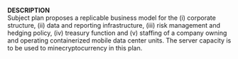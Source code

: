 <b>DESCRIPTION </b> <br>
Subject plan proposes a replicable business model for the (i) corporate structure, (ii) data and reporting infrastructure, (iii) risk management and hedging policy, (iv) treasury function and (v) staffing of a company owning and operating containerized mobile data center units. The server capacity is to be used to minecryptocurrency in this plan.
